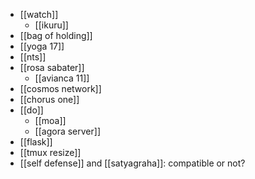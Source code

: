- [[watch]]
	- [[ikuru]]
- [[bag of holding]]
- [[yoga 17]]
- [[nts]]
- [[rosa sabater]]
  - [[avianca 11]]
- [[cosmos network]]
- [[chorus one]]
- [[do]]
	- [[moa]]
	- [[agora server]]
- [[flask]]
- [[tmux resize]]
- [[self defense]] and [[satyagraha]]: compatible or not?